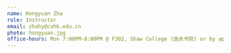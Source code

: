 ```yaml
---
name: Hongyuan Zha
role: Instructor
email: zhahy@cuhk.edu.cn
photo: hongyuan.jpg
office-hours: Mon 7:00PM-8:00PM @ F302, Shaw College (逸夫书院) or by appointment
---
```


<!--[Schedule an appointment](https://mail.cuhk.edu.cn/){: .btn .btn-outline }-->
